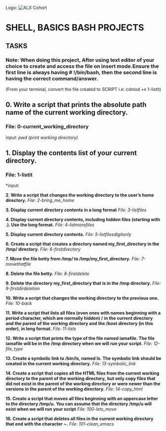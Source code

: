   Logo: ![ALX Cohort](/https://www.alxafrica.com/wp-content/uploads/2022/01/header-logo.png)

# SHELL, BASICS BASH PROJECTS

## TASKS

### Note: When doing this project, After using text editor of your choice to create and access the file on insert mode.Ensure the first line is always having # !/bin/bash, then the second line is having the correct command/answer.
(From your terminal, convert the file created to SCRIPT i.e: cdmod +x 1-listit)

## 0. Write a script that prints the absolute path name of the current working directory.
### File: 0-current_working_directory 
*input: pwd (print working directory)*
    
## 1. Display the contents list of your current directory.
### File: 1-listit
*input: 
    
**2. Write a script that changes the working directory to the user’s home directory.**
    *File: 2-bring_me_home*
    
**3. Display current directory contents in a long format**
    *File: 3-listfiles*
    
**4. Display current directory contents, including hidden files (starting with .). Use the long format.**
    *File: 4-listmorefiles*
    
**5. Display current directory contents.**
    *File: 5-listfilesdigitonly*
    
**6. Create a script that creates a directory named my_first_directory in the /tmp/ directory.**
   *File: 6-firstdirectory*
   
**7. Move the file betty from /tmp/ to /tmp/my_first_directory.**
    *File: 7-movethatfile*
    
**8. Delete the file betty.**
    *File: 8-firstdelete*
    
**9. Delete the directory my_first_directory that is in the /tmp directory.**
    *File: 9-firstdirdeletion*
    
**10. Write a script that changes the working directory to the previous one.**
    *File: 10-back*
    
**11. Write a script that lists all files (even ones with names beginning with a period character, which are normally hidden) /**
**in the current directory and the parent of the working directory and the /boot directory (in this order), in long format.**
    *File: 11-lists*
    
**12. Write a script that prints the type of the file named iamafile. The file iamafile will be in the /tmp directory when we will run your script.**
    *File: 12-file_type*
    
**13. Create a symbolic link to /bin/ls, named __ls__. The symbolic link should be created in the current working directory.**
    *File: 13-symbolic_link*
    
**14. Create a script that copies all the HTML files from the current working directory to the parent of the working directory,**
**but only copy files that did not exist in the parent of the working directory or were newer than the versions in the parent of the working directory.**
    *File: 14-copy_html*
    
**15. Create a script that moves all files beginning with an uppercase letter to the directory /tmp/u.**
**You can assume that the directory /tmp/u will exist when we will run your script**
    *File: 100-lets_move*
    
**16. Create a script that deletes all files in the current working directory that end with the character ~.**
    *File: 101-clean_emacs*
